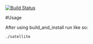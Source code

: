 [![Build Status](https://travis-ci.org/AlexsJones/satellite.png)](https://travis-ci.org/AlexsJones/satellite)

#Usage

After using build_and_install run like so:

````
./satellite
````
